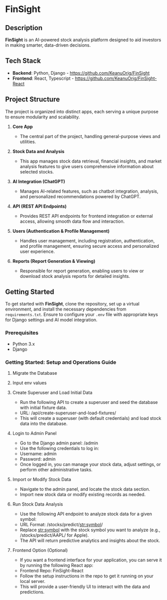 # FinSight

## Description
**FinSight** is an AI-powered stock analysis platform designed to aid investors in making smarter, data-driven decisions.

## Tech Stack
- **Backend**: Python, Django - https://github.com/KeanuOrig/FinSight
- **Frontend**: React, Typescript - https://github.com/KeanuOrig/FinSight-React

## Project Structure

The project is organized into distinct apps, each serving a unique purpose to ensure modularity and scalability.

1. **Core App**
   - The central part of the project, handling general-purpose views and utilities.

2. **Stock Data and Analysis**
   - This app manages stock data retrieval, financial insights, and market analysis features to give users comprehensive information about selected stocks.

3. **AI Integration (ChatGPT)**
   - Manages AI-related features, such as chatbot integration, analysis, and personalized recommendations powered by ChatGPT.

4. **API (REST API Endpoints)**
   - Provides REST API endpoints for frontend integration or external access, allowing smooth data flow and interaction.

5. **Users (Authentication & Profile Management)**
   - Handles user management, including registration, authentication, and profile management, ensuring secure access and personalized user experience.

6. **Reports (Report Generation & Viewing)**
   - Responsible for report generation, enabling users to view or download stock analysis reports for detailed insights.

## Getting Started

To get started with **FinSight**, clone the repository, set up a virtual environment, and install the necessary dependencies from `requirements.txt`. Ensure to configure your `.env` file with appropriate keys for Django settings and AI model integration.

### Prerequisites
- Python 3.x
- Django

### Getting Started: Setup and Operations Guide
1. Migrate the Database

2. Input env values

3. Create Superuser and Load Initial Data
   - Run the following API to create a superuser and seed the database with initial fixture data.
   - URL: /api/create-superuser-and-load-fixtures/
   - This will create a superuser (with default credentials) and load stock data into the database.
  
4. Login to Admin Panel
   - Go to the Django admin panel: /admin
   - Use the following credentials to log in:
   - Username: admin
   - Password: admin
   - Once logged in, you can manage your stock data, adjust settings, or perform other administrative tasks.
     
5. Import or Modify Stock Data
   - Navigate to the admin panel, and locate the stock data section.
   - Import new stock data or modify existing records as needed.
     
6. Run Stock Data Analysis
   - Use the following API endpoint to analyze stock data for a given symbol:
   - URL Format: /stocks/predict/<str:symbol>/
   - Replace <str:symbol> with the stock symbol you want to analyze (e.g., /stocks/predict/AAPL/ for Apple).
   - The API will return predictive analytics and insights about the stock.
     
7. Frontend Option (Optional)
   - If you want a frontend interface for your application, you can serve it by running the following React app:
   - Frontend Repo: FinSight-React
   - Follow the setup instructions in the repo to get it running on your local server.
   - This will provide a user-friendly UI to interact with the data and predictions.

